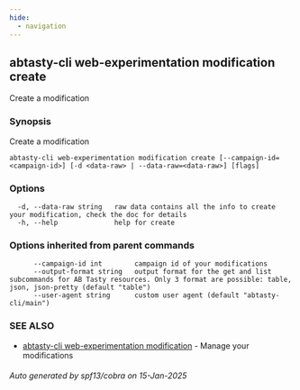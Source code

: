 ```yaml
---
hide:
  - navigation
---
```

## abtasty-cli web-experimentation modification create

Create a modification

### Synopsis

Create a modification

```
abtasty-cli web-experimentation modification create [--campaign-id=<campaign-id>] [-d <data-raw> | --data-raw=<data-raw>] [flags]
```

### Options

```
  -d, --data-raw string   raw data contains all the info to create your modification, check the doc for details
  -h, --help              help for create
```

### Options inherited from parent commands

```
      --campaign-id int        campaign id of your modifications
      --output-format string   output format for the get and list subcommands for AB Tasty resources. Only 3 format are possible: table, json, json-pretty (default "table")
      --user-agent string      custom user agent (default "abtasty-cli/main")
```

### SEE ALSO

* [abtasty-cli web-experimentation modification](abtasty-cli_web-experimentation_modification.md)	 - Manage your modifications

###### Auto generated by spf13/cobra on 15-Jan-2025
